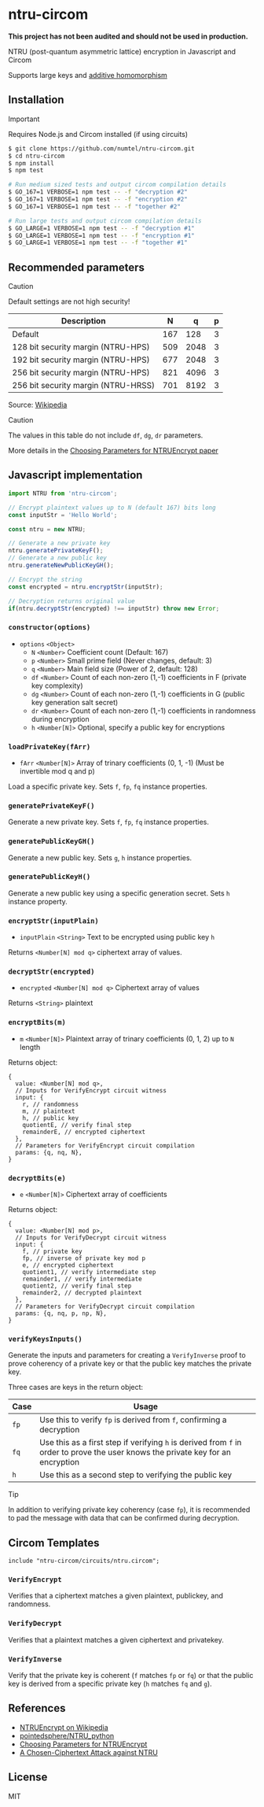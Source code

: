 # ntru-circom

**This project has not been audited and should not be used in production.**

NTRU (post-quantum asymmetric lattice) encryption in Javascript and Circom

Supports large keys and [additive homomorphism](test/reference.test.js#L47)

## Installation

> [!IMPORTANT]
> Requires Node.js and Circom installed (if using circuits)

```sh
$ git clone https://github.com/numtel/ntru-circom.git
$ cd ntru-circom
$ npm install
$ npm test

# Run medium sized tests and output circom compilation details
$ GO_167=1 VERBOSE=1 npm test -- -f "decryption #2"
$ GO_167=1 VERBOSE=1 npm test -- -f "encryption #2"
$ GO_167=1 VERBOSE=1 npm test -- -f "together #2"

# Run large tests and output circom compilation details
$ GO_LARGE=1 VERBOSE=1 npm test -- -f "decryption #1"
$ GO_LARGE=1 VERBOSE=1 npm test -- -f "encryption #1"
$ GO_LARGE=1 VERBOSE=1 npm test -- -f "together #1"
```

## Recommended parameters

> [!CAUTION]
> Default settings are not high security!

Description | 	N  |	q  | 	p
-----------|-----------|---|---------
Default | 167 | 128 | 3
128 bit security margin (NTRU-HPS) |	509 | 	2048 |	3
192 bit security margin (NTRU-HPS) |	677 |	2048 |	3
256 bit security margin (NTRU-HPS) |	821 |	4096 | 	3
256 bit security margin (NTRU-HRSS) | 	701 | 8192 |	3

Source: [Wikipedia](https://en.wikipedia.org/wiki/NTRUEncrypt#Table_1:_Parameters)

> [!CAUTION]
> The values in this table do not include `df`, `dg`, `dr` parameters.
>
> More details in the [Choosing Parameters for NTRUEncrypt paper](https://jmschanck.info/papers/20150718-ntruparams.pdf)

## Javascript implementation

```js
import NTRU from 'ntru-circom';

// Encrypt plaintext values up to N (default 167) bits long
const inputStr = 'Hello World';

const ntru = new NTRU;

// Generate a new private key
ntru.generatePrivateKeyF();
// Generate a new public key
ntru.generateNewPublicKeyGH();

// Encrypt the string
const encrypted = ntru.encryptStr(inputStr);

// Decryption returns original value
if(ntru.decryptStr(encrypted) !== inputStr) throw new Error;
```

### `constructor(options)`

* `options` `<Object>`
  * `N` `<Number>` Coefficient count (Default: 167)
  * `p` `<Number>` Small prime field (Never changes, default: 3)
  * `q` `<Number>` Main field size (Power of 2, default: 128)
  * `df` `<Number>` Count of each non-zero (1,-1) coefficients in F (private key complexity)
  * `dg` `<Number>` Count of each non-zero (1,-1) coefficients in G (public key generation salt secret)
  * `dr` `<Number>` Count of each non-zero (1,-1) coefficients in randomness during encryption
  * `h` `<Number[N]>` Optional, specify a public key for encryptions

### `loadPrivateKey(fArr)`

* `fArr` `<Number[N]>` Array of trinary coefficients (0, 1, -1) (Must be invertible mod q and p)

Load a specific private key. Sets `f`, `fp`, `fq` instance properties.

### `generatePrivateKeyF()`

Generate a new private key. Sets `f`, `fp`, `fq` instance properties.

### `generatePublicKeyGH()`

Generate a new public key. Sets `g`, `h` instance properties.

### `generatePublicKeyH()`

Generate a new public key using a specific generation secret. Sets `h` instance property.

### `encryptStr(inputPlain)`

* `inputPlain` `<String>` Text to be encrypted using public key `h`

Returns `<Number[N] mod q>` ciphertext array of values.

### `decryptStr(encrypted)`

* `encrypted` `<Number[N] mod q>` Ciphertext array of values

Returns `<String>` plaintext

### `encryptBits(m)`

* `m` `<Number[N]>` Plaintext array of trinary coefficients (0, 1, 2) up to `N` length

Returns object:

```
{
  value: <Number[N] mod q>,
  // Inputs for VerifyEncrypt circuit witness
  input: {
    r, // randomness
    m, // plaintext
    h, // public key
    quotientE, // verify final step
    remainderE, // encrypted ciphertext
  },
  // Parameters for VerifyEncrypt circuit compilation
  params: {q, nq, N},
}
```

### `decryptBits(e)`

* `e` `<Number[N]>` Ciphertext array of coefficients

Returns object:

```
{
  value: <Number[N] mod p>,
  // Inputs for VerifyDecrypt circuit witness
  input: {
    f, // private key
    fp, // inverse of private key mod p
    e, // encrypted ciphertext
    quotient1, // verify intermediate step
    remainder1, // verify intermediate
    quotient2, // verify final step
    remainder2, // decrypted plaintext
  },
  // Parameters for VerifyDecrypt circuit compilation
  params: {q, nq, p, np, N},
}
```

### `verifyKeysInputs()`

Generate the inputs and parameters for creating a `VerifyInverse` proof to prove coherency of a private key or that the public key matches the private key.

Three cases are keys in the return object:

Case | Usage
-----|-----------
`fp` | Use this to verify `fp` is derived from `f`, confirming a decryption
`fq` | Use this as a first step if verifying `h` is derived from `f` in order to prove the user knows the private key for an encryption
`h`  | Use this as a second step to verifying the public key

> [!TIP]
> In addition to verifying private key coherency (case `fp`), it is recommended to pad the message with data that can be confirmed during decryption.


## Circom Templates

```circom
include "ntru-circom/circuits/ntru.circom";
```

### `VerifyEncrypt`

Verifies that a ciphertext matches a given plaintext, publickey, and randomness.

### `VerifyDecrypt`

Verifies that a plaintext matches a given ciphertext and privatekey.

### `VerifyInverse`

Verify that the private key is coherent (`f` matches `fp` or `fq`) or that the public key is derived from a specific private key (`h` matches `fq` and `g`).

## References

* [NTRUEncrypt on Wikipedia](https://en.wikipedia.org/wiki/NTRUEncrypt)
* [pointedsphere/NTRU_python](https://github.com/pointedsphere/NTRU_python)
* [Choosing Parameters for NTRUEncrypt](https://jmschanck.info/papers/20150718-ntruparams.pdf)
* [A Chosen-Ciphertext Attack against NTRU](https://www.iacr.org/archive/crypto2000/18800021/18800021.pdf)

## License

MIT
